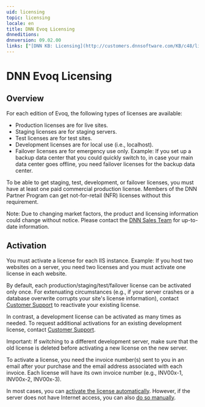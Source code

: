 ```yaml
---
uid: licensing
topic: licensing
locale: en
title: DNN Evoq Licensing
dnneditions: 
dnnversion: 09.02.00
links: ["[DNN KB: Licensing](http://customers.dnnsoftware.com/KB/c48/licensing.aspx)"]
---
```


# DNN Evoq Licensing

## Overview

For each edition of Evoq, the following types of licenses are available:

*   Production licenses are for live sites.
*   Staging licenses are for staging servers.
*   Test licenses are for test sites.
*   Development licenses are for local use (i.e., localhost).
*   Failover licenses are for emergency use only. Example: If you set up a backup data center that you could quickly switch to, in case your main data center goes offline, you need failover licenses for the backup data center.

To be able to get staging, test, development, or failover licenses, you must have at least one paid commercial production license. Members of the DNN Partner Program can get not-for-retail (NFR) licenses without this requirement.

Note: Due to changing market factors, the product and licensing information could change without notice. Please contact the [DNN Sales Team](mailto:sales@dnnsoftware.com) for up-to-date information.

## Activation

You must activate a license for each IIS instance. Example: If you host two websites on a server, you need two licenses and you must activate one license in each website.

By default, each production/staging/test/failover license can be activated only once. For extenuating circumstances (e.g., if your server crashes or a database overwrite corrupts your site's license information), contact [Customer Support](http://www.dnnsoftware.com/services/customer-support) to reactivate your existing license.

In contrast, a development license can be activated as many times as needed. To request additional activations for an existing development license, contact [Customer Support](http://www.dnnsoftware.com/services/customer-support).

Important: If switching to a different development server, make sure that the old license is deleted before activating a new license on the new server.

To activate a license, you need the invoice number(s) sent to you in an email after your purchase and the email address associated with each invoice. Each license will have its own invoice number (e.g., INV00x-1, INV00x-2, INV00x-3).

In most cases, you can [activate the license automatically](activate-license-automatically). However, if the server does not have Internet access, you can also [do so manually](activate-license-manually).